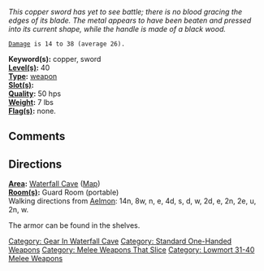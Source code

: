 *This copper sword has yet to see battle; there is no blood gracing the
edges of its blade. The metal appears to have been beaten and pressed
into its current shape, while the handle is made of a black wood.*

[`Damage`](Melee_Weapon_Values.md "wikilink")` is 14 to 38 (average 26).`

**Keyword(s):** copper, sword  
**[Level(s)](Object_Level.md "wikilink"):** 40  
**[Type](:Category:_Object_Types.md "wikilink"):**
[weapon](:Category:_Melee_Weapons.md "wikilink")  
**[Slot(s)](Object_Slots.md "wikilink"):** <wielded>  
**[Quality](Object_Quality.md "wikilink"):** 50 hps  
**[Weight](Object_Weight.md "wikilink"):** 7 lbs  
**[Flag(s)](:Category:_Object_Flags.md "wikilink"):** none.  

## Comments

## Directions

**[Area](:Category:_Areas.md "wikilink"):** [Waterfall
Cave](:Category:_Waterfall_Cave.md "wikilink")
([Map](Waterfall_Cave_Map.md "wikilink"))  
**[Room(s)](:Category:_Rooms.md "wikilink"):** Guard Room (portable)  
Walking directions from [Aelmon](Aelmon "wikilink"): 14n, 8w, n, e, 4d,
s, d, w, 2d, e, 2n, 2e, u, 2n, w.

The armor can be found in the shelves.

[Category: Gear In Waterfall
Cave](Category:_Gear_In_Waterfall_Cave "wikilink") [Category: Standard
One-Handed Weapons](Category:_Standard_One-Handed_Weapons "wikilink")
[Category: Melee Weapons That
Slice](Category:_Melee_Weapons_That_Slice "wikilink") [Category: Lowmort
31-40 Melee Weapons](Category:_Lowmort_31-40_Melee_Weapons "wikilink")

